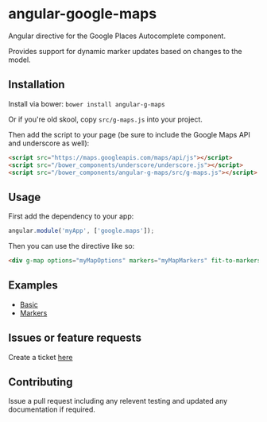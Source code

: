 angular-google-maps
===================

Angular directive for the Google Places Autocomplete component.

Provides support for dynamic marker updates based on changes to the model.

Installation
------------

Install via bower: `bower install angular-g-maps`

Or if you're old skool, copy `src/g-maps.js` into your project.

Then add the script to your page (be sure to include the Google Maps API and underscore as well):

```html
<script src="https://maps.googleapis.com/maps/api/js"></script>
<script src="/bower_components/underscore/underscore.js"></script>
<script src="/bower_components/angular-g-maps/src/g-maps.js"></script>
```

Usage
-----

First add the dependency to your app:

```javascript
angular.module('myApp', ['google.maps']);
```

Then you can use the directive like so:

```html
<div g-map options="myMapOptions" markers="myMapMarkers" fit-to-markers="true"></div>
```

Examples
--------

* [Basic](example/basic.html)
* [Markers](example/markers.html)

Issues or feature requests
--------------------------

Create a ticket [here](https://github.com/kuhnza/angular-google-places-autocomplete/issues)

Contributing
------------

Issue a pull request including any relevent testing and updated any documentation if required.

